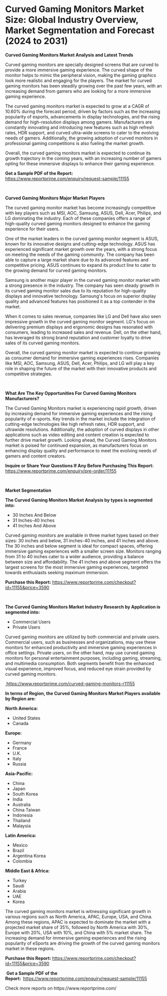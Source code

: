 <p><h1>Curved Gaming Monitors Market Size: Global Industry Overview, Market Segmentation and Forecast (2024 to 2031)</h1></p><p><strong>Curved Gaming Monitors Market Analysis and Latest Trends</strong></p>
<p><p>Curved gaming monitors are specially designed screens that are curved to provide a more immersive gaming experience. The curved shape of the monitor helps to mimic the peripheral vision, making the gaming graphics look more realistic and engaging for the players. The market for curved gaming monitors has been steadily growing over the past few years, with an increasing demand from gamers who are looking for a more immersive gaming experience. </p><p>The curved gaming monitors market is expected to grow at a CAGR of 10.60% during the forecast period, driven by factors such as the increasing popularity of esports, advancements in display technologies, and the rising demand for high-resolution displays among gamers. Manufacturers are constantly innovating and introducing new features such as high refresh rates, HDR support, and curved ultra-wide screens to cater to the evolving needs of gamers. Additionally, the growing adoption of curved monitors in professional gaming competitions is also fueling the market growth.</p><p>Overall, the curved gaming monitors market is expected to continue its growth trajectory in the coming years, with an increasing number of gamers opting for these immersive displays to enhance their gaming experience.</p></p>
<p><strong>Get a Sample PDF of the Report:&nbsp;</strong> <a href="https://www.reportprime.com/enquiry/request-sample/11155">https://www.reportprime.com/enquiry/request-sample/11155</a></p>
<p>&nbsp;</p>
<p><strong>Curved Gaming Monitors Major Market Players</strong></p>
<p><p>The curved gaming monitor market has become increasingly competitive with key players such as MSI, AOC, Samsung, ASUS, Dell, Acer, Philips, and LG dominating the industry. Each of these companies offers a range of high-quality curved gaming monitors designed to enhance the gaming experience for their users.</p><p>One of the market leaders in the curved gaming monitor segment is ASUS, known for its innovative designs and cutting-edge technology. ASUS has experienced significant market growth over the years, with a strong focus on meeting the needs of the gaming community. The company has been able to capture a large market share due to its advanced features and competitive pricing. ASUS continues to expand its product line to cater to the growing demand for curved gaming monitors.</p><p>Samsung is another major player in the curved gaming monitor market with a strong presence in the industry. The company has seen steady growth in its curved gaming monitor sales due to its reputation for high-quality displays and innovative technology. Samsung's focus on superior display quality and advanced features has positioned it as a top contender in the market.</p><p>When it comes to sales revenue, companies like LG and Dell have also seen impressive growth in the curved gaming monitor segment. LG's focus on delivering premium displays and ergonomic designs has resonated with consumers, leading to increased sales and revenue. Dell, on the other hand, has leveraged its strong brand reputation and customer loyalty to drive sales of its curved gaming monitors.</p><p>Overall, the curved gaming monitor market is expected to continue growing as consumer demand for immersive gaming experiences rises. Companies like MSI, AOC, Samsung, ASUS, Dell, Acer, Philips, and LG will play a key role in shaping the future of the market with their innovative products and competitive strategies.</p></p>
<p>&nbsp;</p>
<p><strong>What Are The Key Opportunities For Curved Gaming Monitors Manufacturers?</strong></p>
<p><p>The Curved Gaming Monitors market is experiencing rapid growth, driven by increasing demand for immersive gaming experiences and the rising popularity of e-sports. Key trends in the market include the integration of cutting-edge technologies like high refresh rates, HDR support, and ultrawide resolutions. Additionally, the adoption of curved displays in other applications such as video editing and content creation is expected to further drive market growth. Looking ahead, the Curved Gaming Monitors market is poised for continued expansion, as manufacturers focus on enhancing display quality and performance to meet the evolving needs of gamers and content creators.</p></p>
<p><strong>Inquire or Share Your Questions If Any Before Purchasing This Report:</strong> <a href="https://www.reportprime.com/enquiry/pre-order/11155">https://www.reportprime.com/enquiry/pre-order/11155</a></p>
<p>&nbsp;</p>
<p><strong>Market Segmentation</strong></p>
<p><strong>The Curved Gaming Monitors Market Analysis by types is segmented into:</strong></p>
<p><ul><li>30 Inches And Below</li><li>31 Inches-40 Inches</li><li>41 Inches And Above</li></ul></p>
<p><p>Curved gaming monitors are available in three market types based on their sizes: 30 inches and below, 31 inches-40 inches, and 41 inches and above. The 30 inches and below segment is ideal for compact spaces, offering immersive gaming experiences with a smaller screen size. Monitors ranging from 31 to 40 inches cater to a wider audience, providing a balance between size and affordability. The 41 inches and above segment offers the largest screens for the most immersive gaming experiences, targeted towards enthusiasts seeking maximum immersion.</p></p>
<p><strong>Purchase this Report:&nbsp;</strong><a href="https://www.reportprime.com/checkout?id=11155&price=3590">https://www.reportprime.com/checkout?id=11155&price=3590</a></p>
<p>&nbsp;</p>
<p><strong>The Curved Gaming Monitors Market Industry Research by Application is segmented into:</strong></p>
<p><ul><li>Commercial Users</li><li>Private Users</li></ul></p>
<p><p>Curved gaming monitors are utilized by both commercial and private users. Commercial users, such as businesses and organizations, may use these monitors for enhanced productivity and immersive gaming experiences in office settings. Private users, on the other hand, may use curved gaming monitors for personal entertainment purposes, including gaming, streaming, and multimedia consumption. Both segments benefit from the enhanced visual experience, improved focus, and reduced eye strain provided by curved gaming monitors.</p></p>
<p><a href="https://www.reportprime.com/curved-gaming-monitors-r11155">&nbsp;https://www.reportprime.com/curved-gaming-monitors-r11155</a></p>
<p><strong>In terms of Region, the Curved Gaming Monitors Market Players available by Region are:</strong></p>
<p>
    <p> <strong> North America: </strong>
        <ul>
            <li>United States</li>
            <li>Canada</li>
        </ul>
        </p> 
    <p> <strong> Europe: </strong>
        <ul>
            <li>Germany</li>
            <li>France</li>
            <li>U.K.</li>
            <li>Italy</li>
            <li>Russia</li>
        </ul>
        </p> 
    <p> <strong> Asia-Pacific: </strong>
        <ul>
            <li>China</li>
            <li>Japan</li>
            <li>South Korea</li>
            <li>India</li>
            <li>Australia</li>
            <li>China Taiwan</li>
            <li>Indonesia</li>
            <li>Thailand</li>
            <li>Malaysia</li>
        </ul>
        </p> 
    <p> <strong> Latin America: </strong>
        <ul>
            <li>Mexico</li>
            <li>Brazil</li>
            <li>Argentina Korea</li>
            <li>Colombia</li>
        </ul>
        </p> 
    <p> <strong> Middle East & Africa: </strong>
        <ul>
            <li>Turkey</li>
            <li>Saudi</li>
            <li>Arabia</li>
            <li>UAE</li>
            <li>Korea</li>
        </ul>
    </p>
    </p>
<p><p>The curved gaming monitors market is witnessing significant growth in various regions such as North America, APAC, Europe, USA, and China. Among these regions, APAC is expected to dominate the market with a projected market share of 35%, followed by North America with 30%, Europe with 20%, USA with 10%, and China with 5% market share. The increasing demand for immersive gaming experiences and the rising popularity of eSports are driving the growth of the curved gaming monitors market in these regions.</p></p>
<p><strong>Purchase this Report: </strong><a href="https://www.reportprime.com/checkout?id=11155&price=3590">https://www.reportprime.com/checkout?id=11155&price=3590</a></p>
<p>&nbsp;<strong>Get a Sample PDF of the Report:&nbsp;&nbsp;</strong><a href="https://www.reportprime.com/enquiry/request-sample/11155">https://www.reportprime.com/enquiry/request-sample/11155</a></p>
<p><strong></strong></p>
<p>Check more reports on https://www.reportprime.com/</p>